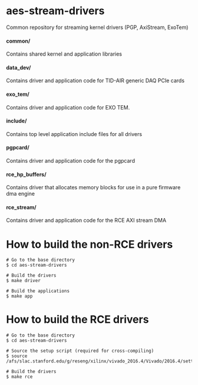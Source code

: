 # aes-stream-drivers

Common repository for streaming kernel drivers (PGP, AxiStream, ExoTem)

<!--- ########################################################################################### -->

#### common/

Contains shared kernel and application libraries

#### data_dev/

Contains driver and application code for TID-AIR generic DAQ PCIe cards

#### exo_tem/

Contains driver and application code for EXO TEM.

#### include/ 

Contains top level application include files for all drivers

#### pgpcard/ 

Contains driver and application code for the pgpcard

#### rce_hp_buffers/

Contains driver that allocates memory blocks for use in a pure firmware dma engine

#### rce_stream/ 

Contains driver and application code for the RCE AXI stream DMA

<!--- ########################################################################################### -->

# How to build the non-RCE drivers

```
# Go to the base directory
$ cd aes-stream-drivers

# Build the drivers
$ make driver

# Build the applications
$ make app
```

<!--- ########################################################################################### -->

# How to build the RCE drivers

```
# Go to the base directory
$ cd aes-stream-drivers

# Source the setup script (required for cross-compiling)
$ source /afs/slac.stanford.edu/g/reseng/xilinx/vivado_2016.4/Vivado/2016.4/settings64.sh

# Build the drivers
$ make rce
```

<!--- ########################################################################################### -->
